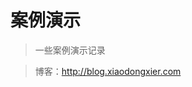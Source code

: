 <!--
 * @Date: 2020-05-28 11:59:47
 * @Author: WangYongJie
 * @e-mail: admin@xiaodongxier.com
 * @LastEditTime: 2020-05-28 14:23:44
--> 
# 案例演示

> 一些案例演示记录

> 博客：[<http://blog.xiaodongxier.com>](http://blog.xiaodongxier.com)